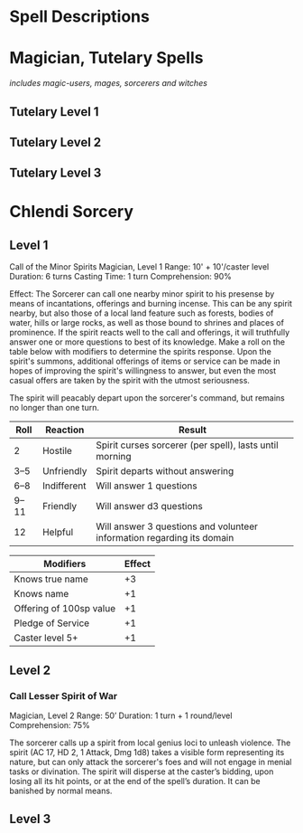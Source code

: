 # Spell Descriptions

# Magician, Tutelary Spells
_includes magic-users, mages, sorcerers and witches_

## Tutelary Level 1


## Tutelary Level 2


## Tutelary Level 3


# Chlendi Sorcery

## Level 1

Call of the Minor Spirits
Magician, Level 1
Range: 10' + 10'/caster level
Duration: 6 turns
Casting Time: 1 turn
Comprehension: 90%

Effect: The Sorcerer can call one nearby minor spirit to his presense by means of incantations, offerings and burning incense.  This can be any spirit nearby, but also those of a local land feature such as forests, bodies of water, hills or large rocks, as well as those bound to shrines and places of prominence.  If the spirit reacts well to the call and offerings, it will truthfully answer one or more questions to best of its knowledge.  Make a roll on the table below with modifiers to determine the spirits response.  Upon the spirit's summons, additional offerings of items or service can be made in hopes of improving the spirit's willingness to answer, but even the most casual offers are taken by the spirit with the utmost seriousness.

The spirit will peacably depart upon the sorcerer's command, but remains no longer than one turn.


| Roll | Reaction    | Result |
|------|-------------|--------|
| 2    | Hostile     | Spirit curses sorcerer (per spell), lasts until morning |
| 3–5  | Unfriendly  | Spirit departs without answering |
| 6–8  | Indifferent | Will answer 1 questions |
| 9–11 | Friendly    | Will answer d3 questions | 
| 12   | Helpful     | Will answer 3 questions and volunteer information regarding its domain |

| Modifiers | Effect |
|-----------|--------|
| Knows true name | +3 |
| Knows name | +1 |
| Offering of 100sp value | +1 |
| Pledge of Service | +1 | 
| Caster level 5+ | +1 | 

## Level 2

### Call Lesser Spirit of War
Magician, Level 2
Range: 50’
Duration: 1 turn + 1 round/level
Comprehension: 75%

The sorcerer calls up a spirit from local genius loci to unleash violence.  The spirit (AC 17, HD 2, 1 Attack, Dmg 1d8) takes a visible form representing its nature, but can only attack the sorcerer's foes and will not engage in menial tasks or divination.  The spirit will disperse at the caster’s bidding, upon losing all its hit points, or at the end of the spell’s duration.  It can be banished by normal means.


## Level 3

